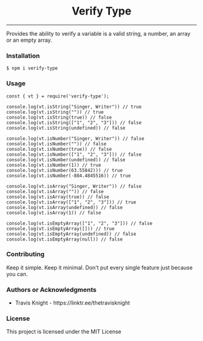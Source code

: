 <h1 align="center"> Verify Type </h1>

<hr/>

<p>Provides the ability to verify a variable is a valid string, a number, an array or an empty array.</p>

<h3> Installation </h3>

```shell
$ npm i verify-type
```

<h3> Usage </h3>

```node
const { vt } = require('verify-type');

console.log(vt.isString("Singer, Writer")) // true
console.log(vt.isString("")) // true
console.log(vt.isString(true)) // false
console.log(vt.isString(["1", "2", "3"])) // false
console.log(vt.isString(undefined)) // false

console.log(vt.isNumber("Singer, Writer")) // false
console.log(vt.isNumber("")) // false
console.log(vt.isNumber(true)) // false
console.log(vt.isNumber(["1", "2", "3"])) // false
console.log(vt.isNumber(undefined)) // false
console.log(vt.isNumber(1)) // true
console.log(vt.isNumber(63.55842))) // true
console.log(vt.isNumber(-884.4845516)) // true

console.log(vt.isArray("Singer, Writer")) // false
console.log(vt.isArray("")) // false
console.log(vt.isArray(true)) // false
console.log(vt.isArray(["1", "2", "3"])) // true
console.log(vt.isArray(undefined)) // false
console.log(vt.isArray(1)) // false

console.log(vt.isEmptyArray(["1", "2", "3"])) // false
console.log(vt.isEmptyArray([])) // true
console.log(vt.isEmptyArray(undefined)) // false
console.log(vt.isEmptyArray(null)) // false
```

<h3>Contributing</h3>
Keep it simple. Keep it minimal. Don't put every single feature just because you can.

<h3>Authors or Acknowledgments</h3>
<ul>
  <li>Travis Knight - https://linktr.ee/thetravisknight</li>
</ul>

<h3>License</h3>

This project is licensed under the MIT License
